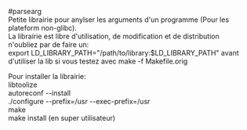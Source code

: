 #parsearg  
Petite librairie pour anylser les arguments d'un programme (Pour les plateform non-glibc).  
La librairie est libre d'utilisation, de modification et de distribution  
n'oubliez par de faire un:  
export LD_LIBRARY_PATH="/path/to/library:$LD_LIBRARY_PATH"
avant d'utiliser la lib si vous testez avec make -f Makefile.orig  

Pour installer la librairie:  
	libtoolize  
	autoreconf --install  
	./configure --prefix=/usr --exec-prefix=/usr  
	make  
	make install (en super utilisateur)
